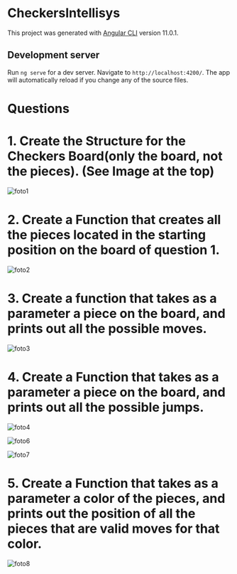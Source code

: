 
# CheckersIntellisys
This project was generated with [Angular CLI](https://github.com/angular/angular-cli) version 11.0.1.
## Development server

Run `ng serve` for a dev server. Navigate to `http://localhost:4200/`. The app will automatically reload if you change any of the source files.

# Questions

# 1. Create the Structure for the Checkers Board(only the board, not the pieces). (See Image at the top)
![foto1](https://user-images.githubusercontent.com/27900909/122707173-70070d80-d227-11eb-8cc6-49bc31a71ef3.jpg)

# 2. Create a Function that creates all the pieces located in the starting position on the board of question 1.
![foto2](https://user-images.githubusercontent.com/27900909/122707291-c2482e80-d227-11eb-8f80-98f90f187a18.jpg)

# 3. Create a function that takes as a parameter a piece on the board, and prints out all the possible moves. 
![foto3](https://user-images.githubusercontent.com/27900909/122707310-c96f3c80-d227-11eb-8bdd-d5810237ba75.jpg)

# 4. Create a Function that takes as a parameter a piece on the board, and prints out all the possible jumps.
![foto4](https://user-images.githubusercontent.com/27900909/122707351-dbe97600-d227-11eb-95b4-7fca65f67d0f.PNG)

![foto6](https://user-images.githubusercontent.com/27900909/122707364-e441b100-d227-11eb-8bd6-da37e499a1ca.PNG)

![foto7](https://user-images.githubusercontent.com/27900909/122707457-0fc49b80-d228-11eb-97d5-92dd476f462c.PNG)

# 5. Create a Function that takes as a parameter a color of the pieces, and prints out the position of all the pieces that are valid moves for that color.

![foto8](https://user-images.githubusercontent.com/27900909/122707476-181cd680-d228-11eb-82a5-4ebdf64670d2.PNG)



